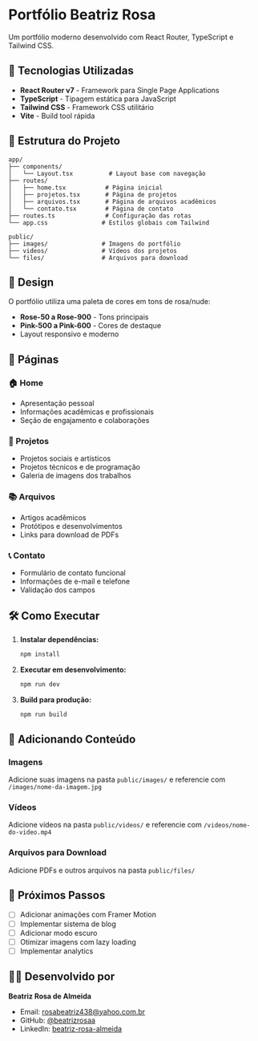 # Portfólio Beatriz Rosa

Um portfólio moderno desenvolvido com React Router, TypeScript e Tailwind CSS.

## 🚀 Tecnologias Utilizadas

- **React Router v7** - Framework para Single Page Applications
- **TypeScript** - Tipagem estática para JavaScript
- **Tailwind CSS** - Framework CSS utilitário
- **Vite** - Build tool rápida

## 📁 Estrutura do Projeto

```
app/
├── components/
│   └── Layout.tsx          # Layout base com navegação
├── routes/
│   ├── home.tsx           # Página inicial
│   ├── projetos.tsx       # Página de projetos
│   ├── arquivos.tsx       # Página de arquivos acadêmicos
│   └── contato.tsx        # Página de contato
├── routes.ts              # Configuração das rotas
└── app.css               # Estilos globais com Tailwind

public/
├── images/               # Imagens do portfólio
├── videos/               # Vídeos dos projetos
└── files/                # Arquivos para download
```

## 🎨 Design

O portfólio utiliza uma paleta de cores em tons de rosa/nude:
- **Rose-50 a Rose-900** - Tons principais
- **Pink-500 a Pink-600** - Cores de destaque
- Layout responsivo e moderno

## 📱 Páginas

### 🏠 Home
- Apresentação pessoal
- Informações acadêmicas e profissionais
- Seção de engajamento e colaborações

### 🎯 Projetos
- Projetos sociais e artísticos
- Projetos técnicos e de programação
- Galeria de imagens dos trabalhos

### 📚 Arquivos
- Artigos acadêmicos
- Protótipos e desenvolvimentos
- Links para download de PDFs

### 📞 Contato
- Formulário de contato funcional
- Informações de e-mail e telefone
- Validação dos campos

## 🛠️ Como Executar

1. **Instalar dependências:**
   ```bash
   npm install
   ```

2. **Executar em desenvolvimento:**
   ```bash
   npm run dev
   ```

3. **Build para produção:**
   ```bash
   npm run build
   ```

## 📂 Adicionando Conteúdo

### Imagens
Adicione suas imagens na pasta `public/images/` e referencie com `/images/nome-da-imagem.jpg`

### Vídeos
Adicione vídeos na pasta `public/videos/` e referencie com `/videos/nome-do-video.mp4`

### Arquivos para Download
Adicione PDFs e outros arquivos na pasta `public/files/`

## 🎯 Próximos Passos

- [ ] Adicionar animações com Framer Motion
- [ ] Implementar sistema de blog
- [ ] Adicionar modo escuro
- [ ] Otimizar imagens com lazy loading
- [ ] Implementar analytics

## 👩‍💻 Desenvolvido por

**Beatriz Rosa de Almeida**
- Email: rosabeatriz438@yahoo.com.br
- GitHub: [@beatrizrosaa](https://github.com/beatrizrosaa)
- LinkedIn: [beatriz-rosa-almeida](https://www.linkedin.com/in/beatriz-rosa-almeida)